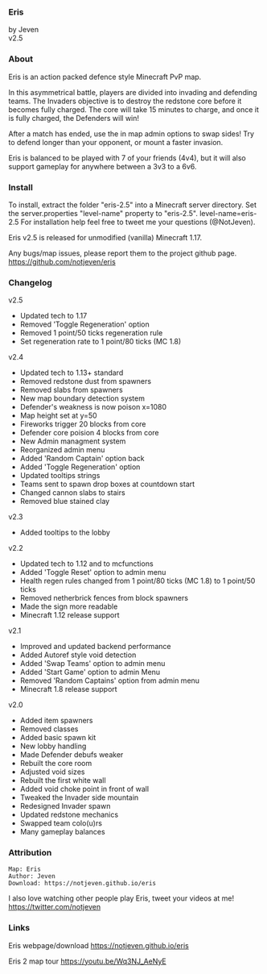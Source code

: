 ### Eris
by Jeven  
v2.5

### About

Eris is an action packed defence style Minecraft PvP map. 

In this asymmetrical battle, players are divided into invading and defending 
teams. The Invaders objective is to destroy the redstone core before it becomes
fully charged. The core will take 15 minutes to charge, and once it is fully
charged, the Defenders will win!

After a match has ended, use the in map admin options to swap sides! Try to defend
longer than your opponent, or mount a faster invasion.

Eris is balanced to be played with 7 of your friends (4v4), but it will also 
support gameplay for anywhere between a 3v3 to a 6v6.

### Install

To install, extract the folder "eris-2.5" into a Minecraft server directory.
Set the server.properties "level-name" property to "eris-2.5".
	level-name=eris-2.5
For installation help feel free to tweet me your questions (@NotJeven).
	
Eris v2.5 is released for unmodified (vanilla) Minecraft 1.17.

Any bugs/map issues, please report them to the project github page.
	https://github.com/notjeven/eris

### Changelog

v2.5
- Updated tech to 1.17
- Removed 'Toggle Regeneration' option
- Removed 1 point/50 ticks regeneration rule
- Set regeneration rate to 1 point/80 ticks (MC 1.8) 

v2.4
- Updated tech to 1.13+ standard
- Removed redstone dust from spawners
- Removed slabs from spawners
- New map boundary detection system
- Defender's weakness is now poison x=1080
- Map height set at y=50
- Fireworks trigger 20 blocks from core
- Defender core poision 4 blocks from core
- New Admin managment system
- Reorganized admin menu
- Added 'Random Captain' option back
- Added 'Toggle Regeneration' option
- Updated tooltips strings
- Teams sent to spawn drop boxes at countdown start
- Changed cannon slabs to stairs
- Removed blue stained clay

v2.3
- Added tooltips to the lobby

v2.2
- Updated tech to 1.12 and to mcfunctions
- Added 'Toggle Reset' option to admin menu
- Health regen rules changed from 1 point/80 ticks (MC 1.8) to 1 point/50 ticks
- Removed netherbrick fences from block spawners
- Made the sign more readable
- Minecraft 1.12 release support

v2.1
- Improved and updated backend performance
- Added Autoref style void detection
- Added 'Swap Teams' option to admin menu
- Added 'Start Game' option to admin Menu
- Removed 'Random Captains' option from admin menu
- Minecraft 1.8 release support

v2.0
- Added item spawners
- Removed classes
- Added basic spawn kit
- New lobby handling
- Made Defender debufs weaker
- Rebuilt the core room
- Adjusted void sizes
- Rebuilt the first white wall
- Added void choke point in front of wall
- Tweaked the Invader side mountain
- Redesigned Invader spawn
- Updated redstone mechanics
- Swapped team colo(u)rs
- Many gameplay balances

### Attribution

```
Map: Eris
Author: Jeven
Download: https://notjeven.github.io/eris
```
I also love watching other people play Eris, tweet your videos at me!
	https://twitter.com/notjeven

### Links

Eris webpage/download
	https://notjeven.github.io/eris

Eris 2 map tour
	https://youtu.be/Wq3NJ_AeNyE
